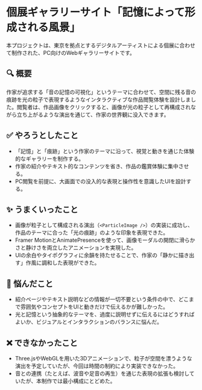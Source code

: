 # 個展ギャラリーサイト「記憶によって形成される風景」

本プロジェクトは、東京を拠点とするデジタルアーティストによる個展に合わせて制作された、PC向けのWebギャラリーサイトです。

## 🔍 概要

作家が追求する「音の記憶の可視化」というテーマに合わせて、空間に残る音の痕跡を光の粒子で表現するようなインタラクティブな作品閲覧体験を設計しました。閲覧者は、作品画像をクリックすると、画像が光の粒子として再構成されながら立ち上がるような演出を通じて、作家の世界観に没入できます。

## ✅ やろうとしたこと

- 「記憶」と「痕跡」という作家のテーマに沿って、視覚と動きを通じた体験的なギャラリーを制作する。
- 作家の紹介やテキスト的なコンテンツを省き、作品の鑑賞体験に集中させる。
- PC閲覧を前提に、大画面での没入的な表現と操作性を意識したUIを設計する。

## ✨ うまくいったこと

- 画像が粒子として構成される演出（`<ParticleImage />`）の実装に成功し、作品のテーマに合った「光の痕跡」のような印象を表現できた。
- Framer MotionとAnimatePresenceを使って、画像モーダルの開閉に滑らかさと静けさを両立したアニメーションを実現した。
- UIの余白やタイポグラフィに余韻を持たせることで、作家の「静かに描き出す」作風に調和した表現ができた。

## 🤔 悩んだこと

- 紹介ページやテキスト説明などの情報が一切不要という条件の中で、どこまで雰囲気やコンセプトをUIと動きだけで伝えるかが難しかった。
- 光と記憶という抽象的なテーマを、過度に説明せずに伝えるにはどうすればよいか、ビジュアルとインタラクションのバランスに悩んだ。

## ❌ できなかったこと

- Three.jsやWebGLを用いた3Dアニメーションで、粒子が空間を漂うような演出を予定していたが、今回は時間の制約により実装できなかった。
- 音との連携（たとえば、波音や足音の再生）を通じた表現の拡張も検討していたが、本制作では最小構成にとどめた。
